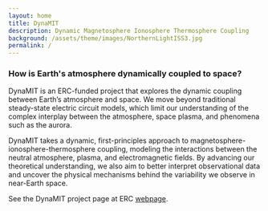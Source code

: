 ```yaml
---
layout: home
title: DynaMIT
description: Dynamic Magnetosphere Ionosphere Thermosphere Coupling
background: /assets/theme/images/NorthernLightISS3.jpg
permalink: /
---
```


### **How is Earth's atmosphere dynamically coupled to space?**

DynaMIT is an ERC-funded project that explores the dynamic coupling between Earth’s atmosphere and space. We move beyond traditional steady-state electric circuit models, which limit our understanding of the complex interplay between the atmosphere, space plasma, and phenomena such as the aurora.

DynaMIT takes a dynamic, first-principles approach to magnetosphere-ionosphere-thermosphere coupling, modeling the interactions between the neutral atmosphere, plasma, and electromagnetic fields. By advancing our theoretical understanding, we also aim to better interpret observational data and uncover the physical mechanisms behind the variability we observe in near-Earth space.

See the DynaMIT project page at ERC [webpage](https://cordis.europa.eu/project/id/101086985).

<!-- The additional text located after the 2 post cards on the home page has been added to _layouts/home.html -->